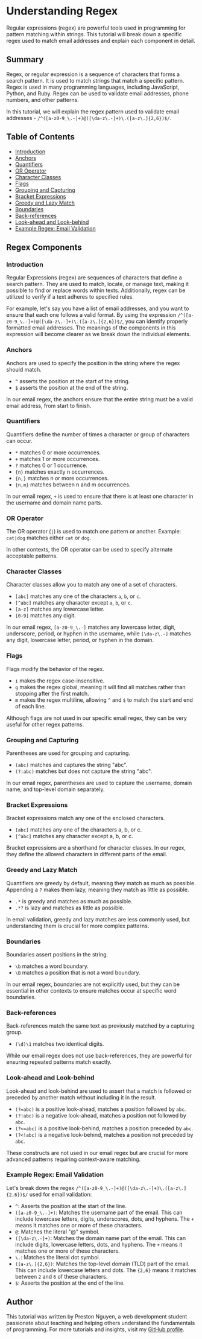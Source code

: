 # Understanding Regex

Regular expressions (regex) are powerful tools used in programming for pattern matching within strings. This tutorial will break down a specific regex used to match email addresses and explain each component in detail.


## Summary

Regex, or regular expression is a sequence of characters that forms a search pattern. It is used to match strings that match a specific pattern. Regex is used in many programming languages, including JavaScript, Python, and Ruby. Regex can be used to validate email addresses, phone numbers, and other patterns.

In this tutorial, we will explain the regex pattern used to validate email addresses - `/^([a-z0-9_\.-]+)@([\da-z\.-]+)\.([a-z\.]{2,6})$/`.

## Table of Contents

- [Introduction](#introduction)
- [Anchors](#anchors)
- [Quantifiers](#quantifiers)
- [OR Operator](#or-operator)
- [Character Classes](#character-classes)
- [Flags](#flags)
- [Grouping and Capturing](#grouping-and-capturing)
- [Bracket Expressions](#bracket-expressions)
- [Greedy and Lazy Match](#greedy-and-lazy-match)
- [Boundaries](#boundaries)
- [Back-references](#back-references)
- [Look-ahead and Look-behind](#look-ahead-and-look-behind)
- [Example Regex: Email Validation](#example-regex:-email-validation)

## Regex Components

### Introduction

Regular Expressions (regex) are sequences of characters that define a search pattern. They are used to match, locate, or manage text, making it possible to find or replace words within texts. Additionally, regex can be utilized to verify if a text adheres to specified rules.

For example, let's say you have a list of email addresses, and you want to ensure that each one follows a valid format. By using the expression `/^([a-z0-9_\.-]+)@([\da-z\.-]+)\.([a-z\.]{2,6})$/`, you can identify properly formatted email addresses. The meanings of the components in this expression will become clearer as we break down the individual elements.

### Anchors

Anchors are used to specify the position in the string where the regex should match.

- `^` asserts the position at the start of the string.
- `$` asserts the position at the end of the string.

In our email regex, the anchors ensure that the entire string must be a valid email address, from start to finish.

### Quantifiers

Quantifiers define the number of times a character or group of characters can occur.

- `*` matches 0 or more occurrences.
- `+` matches 1 or more occurrences.
- `?` matches 0 or 1 occurrence.
- `{n}` matches exactly n occurrences.
- `{n,}` matches n or more occurrences.
- `{n,m}` matches between n and m occurrences.

In our email regex, `+` is used to ensure that there is at least one character in the username and domain name parts.

### OR Operator

The OR operator (`|`) is used to match one pattern or another.
Example: `cat|dog` matches either `cat` or `dog`.

In other contexts, the OR operator can be used to specify alternate acceptable patterns.

### Character Classes

Character classes allow you to match any one of a set of characters.

- `[abc]` matches any one of the characters `a`, `b`, or `c`.
- `[^abc]` matches any character except `a`, `b`, or `c`.
- `[a-z]` matches any lowercase letter.
- `[0-9]` matches any digit.

In our email regex, `[a-z0-9_\.-]` matches any lowercase letter, digit, underscore, period, or hyphen in the username, while `[\da-z\.-]` matches any digit, lowercase letter, period, or hyphen in the domain.

### Flags

Flags modify the behavior of the regex.

- `i` makes the regex case-insensitive.
- `g` makes the regex global, meaning it will find all matches rather than stopping after the first match.
- `m` makes the regex multiline, allowing `^` and `$` to match the start and end of each line.

Although flags are not used in our specific email regex, they can be very useful for other regex patterns.

### Grouping and Capturing

Parentheses are used for grouping and capturing.

- `(abc)` matches and captures the string "abc".
- `(?:abc)` matches but does not capture the string "abc".

In our email regex, parentheses are used to capture the username, domain name, and top-level domain separately.

### Bracket Expressions

Bracket expressions match any one of the enclosed characters.

- `[abc]` matches any one of the characters a, b, or c.
- `[^abc]` matches any character except a, b, or c.

Bracket expressions are a shorthand for character classes. In our regex, they define the allowed characters in different parts of the email.

### Greedy and Lazy Match

Quantifiers are greedy by default, meaning they match as much as possible. Appending a `?` makes them lazy, meaning they match as little as possible.

- `.*` is greedy and matches as much as possible.
- `.*?` is lazy and matches as little as possible.

In email validation, greedy and lazy matches are less commonly used, but understanding them is crucial for more complex patterns.

### Boundaries

Boundaries assert positions in the string.

- `\b` matches a word boundary.
- `\B` matches a position that is not a word boundary.

In our email regex, boundaries are not explicitly used, but they can be essential in other contexts to ensure matches occur at specific word boundaries.

### Back-references

Back-references match the same text as previously matched by a capturing group.

- `(\d)\1` matches two identical digits.

While our email regex does not use back-references, they are powerful for ensuring repeated patterns match exactly.

### Look-ahead and Look-behind

Look-ahead and look-behind are used to assert that a match is followed or preceded by another match without including it in the result.

- `(?=abc)` is a positive look-ahead, matches a position followed by `abc`.
- `(?!abc)` is a negative look-ahead, matches a position not followed by `abc`.
- `(?<=abc)` is a positive look-behind, matches a position preceded by `abc`.
- `(?<!abc)` is a negative look-behind, matches a position not preceded by `abc`.

These constructs are not used in our email regex but are crucial for more advanced patterns requiring context-aware matching.

### Example Regex: Email Validation

Let's break down the regex `/^([a-z0-9_\.-]+)@([\da-z\.-]+)\.([a-z\.]{2,6})$/` used for email validation:

- `^`: Asserts the position at the start of the line.
- `([a-z0-9_\.-]+)`: Matches the username part of the email. This can include lowercase letters, digits, underscores, dots, and hyphens. The `+` means it matches one or more of these characters.
- `@`: Matches the literal "@" symbol.
- `([\da-z\.-]+)`: Matches the domain name part of the email. This can include digits, lowercase letters, dots, and hyphens. The `+` means it matches one or more of these characters.
- `\.`: Matches the literal dot symbol.
- `([a-z\.]{2,6})`: Matches the top-level domain (TLD) part of the email. This can include lowercase letters and dots. The `{2,6}` means it matches between `2` and `6` of these characters.
- `$`: Asserts the position at the end of the line.

## Author

This tutorial was written by Preston Nguyen, a web development student passionate about teaching and helping others understand the fundamentals of programming. For more tutorials and insights, visit my [GitHub profile](https://github.com/PrestonNguyen2001).
